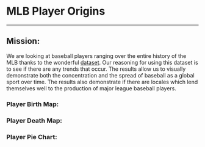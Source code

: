 # MLB Player Origins

- - -

## Mission: 
We are looking at baseball players ranging over the entire history of the MLB thanks to the wonderful [dataset](http://www.seanlahman.com/baseball-archive/statistics/). Our reasoning for using this dataset is to see if there are any trends that occur. The results allow us to visually demonstrate both the concentration and the spread of baseball as a global sport over time. The results also demonstrate if there are locales which lend themselves well to the production of major league baseball players.

### Player Birth Map:

### Player Death Map:

### Player Pie Chart:

